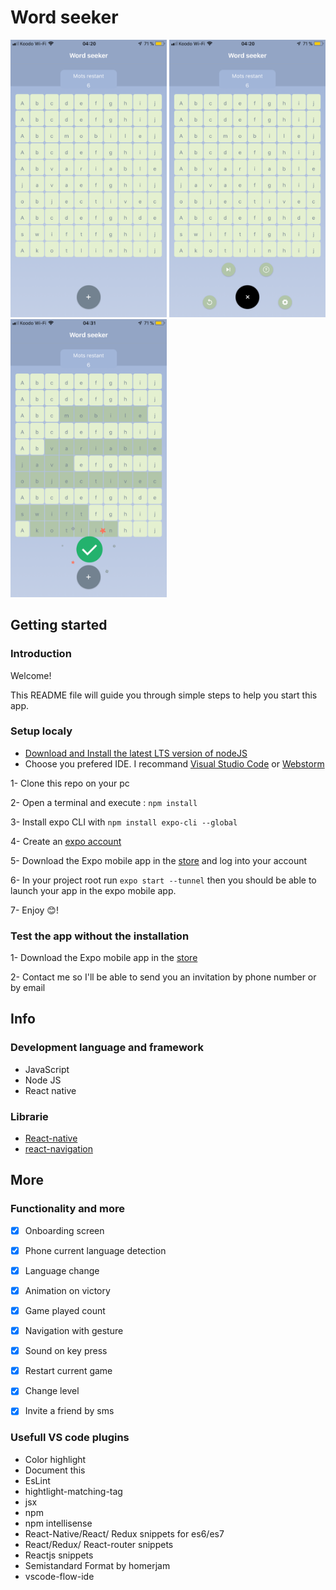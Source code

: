# Word seeker

<p float="left">
  <img src="https://github.com/jguipi/word_seeker/blob/master/exemples/exemple_1.png" width="250" />
  <img src="https://github.com/jguipi/word_seeker/blob/master/exemples/exemple_2.png" width="250" /> 
  <img src="https://github.com/jguipi/word_seeker/blob/master/exemples/exemple_3.png" width="250" />
</p>

## Getting started

### Introduction 

Welcome!

This README file will guide you through simple steps to help you start this app. 

### Setup localy
- [Download and Install the latest LTS version of nodeJS](https://nodejs.org/en/)
- Choose you prefered IDE. I recommand [Visual Studio Code](httpswww.jetbrains.comstudent) or [Webstorm](https://www.jetbrains.com/webstorm/)

 1- Clone this repo on your pc
 
 2- Open a terminal and execute : `npm install`
 
 3- Install expo CLI with `npm install expo-cli --global`
 
 4- Create an [expo account](https://expo.io/signup)
 
 5- Download the Expo mobile app in the [store](https://itunes.apple.com/us/app/expo-client/id982107779?mt=8) and log into your account
 
 6- In your project root run `expo start --tunnel` then you should be able to launch your app in the expo mobile app.
 
 7- Enjoy 😊!
 
 ### Test the app without the installation
 
 1- Download the Expo mobile app in the [store](https://itunes.apple.com/us/app/expo-client/id982107779?mt=8)
 
 2- Contact me so I'll be able to send you an invitation by phone number or by email
 
## Info 

### Development language and framework
- JavaScript 
- Node JS
- React native

### Librarie

- [React-native](https://facebook.github.io/react-native/)
- [react-navigation](https://github.com/react-navigation/react-navigation#readme)

## More 

### Functionality and more

- [x] Onboarding screen
- [x] Phone current language detection
- [x] Language change
- [x] Animation on victory
- [x] Game played count
- [x] Navigation with gesture
- [x] Sound on key press
- [x] Restart current game 
- [x] Change level
- [x] Invite a friend by sms



### Usefull VS code plugins
- Color highlight
- Document this
- EsLint
- hightlight-matching-tag
- jsx
- npm
- npm intellisense
- React-Native/React/ Redux snippets for es6/es7
- React/Redux/ React-router snippets
- Reactjs snippets
- Semistandard Format by homerjam
- vscode-flow-ide
